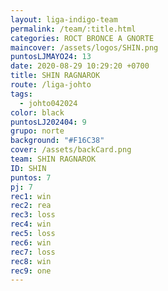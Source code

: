 ```yaml
---
layout: liga-indigo-team
permalink: /team/:title.html
categories: ROCT BRONCE A GNORTE
maincover: /assets/logos/SHIN.png
puntosLJMAYO24: 13
date: 2020-08-29 10:29:20 +0700
title: SHIN RAGNAROK
route: /liga-johto
tags:
  - johto042024
color: black
puntosLJ202404: 9
grupo: norte
background: "#F16C38"
cover: /assets/backCard.png
team: SHIN RAGNAROK
ID: SHIN
puntos: 7
pj: 7
rec1: win
rec2: rea
rec3: loss
rec4: win
rec5: loss
rec6: win
rec7: loss
rec8: win
rec9: one
---
```


